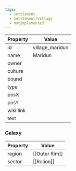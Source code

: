```yaml
---
tags:
  - Settlement
  - Settlement/Village
  - NotImplemented
---
```


| Property  | Value           |
| --------- | --------------- |
| id        | village_maridun |
| name      | Maridun         |
| owner     |                 |
| culture   |                 |
| bound     |                 |
| type      |                 |
| posX      |                 |
| posY      |                 |
| wiki link |                 |
| text      |                 |

### Galaxy
| Property | Value         |
| -------- | ------------- |
| region   | [[Outer Rim]] |
| sector   | [[Rolion]]    |
